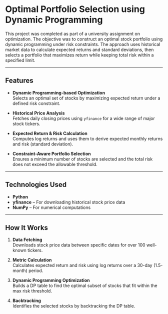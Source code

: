 # Optimal Portfolio Selection using Dynamic Programming

This project was completed as part of a university assignment on optimization. The objective was to construct an optimal stock portfolio using dynamic programming under risk constraints. The approach uses historical market data to calculate expected returns and standard deviations, then selects a portfolio that maximizes return while keeping total risk within a specified limit.

---

## Features

- **Dynamic Programming-based Optimization**  
  Selects an optimal set of stocks by maximizing expected return under a defined risk constraint.

- **Historical Price Analysis**  
  Fetches daily closing prices using `yfinance` for a wide range of major stock tickers.

- **Expected Return & Risk Calculation**  
  Computes log returns and uses them to derive expected monthly returns and risk (standard deviation).

- **Constraint-Aware Portfolio Selection**  
  Ensures a minimum number of stocks are selected and the total risk does not exceed the allowable threshold.

---

## Technologies Used

- **Python**
- **yfinance** – For downloading historical stock price data  
- **NumPy** – For numerical computations  

---

## How It Works

1. **Data Fetching**  
   Downloads stock price data between specific dates for over 100 well-known tickers.

2. **Metric Calculation**  
   Calculates expected return and risk using log returns over a 30-day (1.5-month) period.

3. **Dynamic Programming Optimization**  
   Builds a DP table to find the optimal subset of stocks that fit within the max risk threshold.

4. **Backtracking**  
   Identifies the selected stocks by backtracking the DP table.
